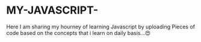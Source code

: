 # MY-JAVASCRIPT-
Here I am sharing my hourney of learning Javascript by uploading 
Pieces of code based on the concepts that i learn on daily basis...😍
